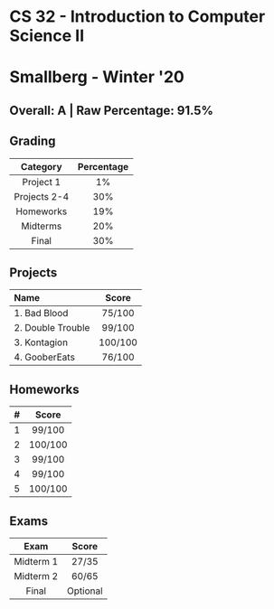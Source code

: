 # CS 32 - Introduction to Computer Science II
# Smallberg - Winter '20

## Overall: A | Raw Percentage: 91.5%

## Grading
| Category | Percentage |
|:---:|:---:|
| Project 1 | 1% |
| Projects 2-4 | 30% |
| Homeworks | 19% |
| Midterms | 20% |
| Final | 30% |

## Projects
| Name | Score |
|:---|:---:|
| 1. Bad Blood | 75/100 |
| 2. Double Trouble | 99/100 |
| 3. Kontagion | 100/100 |
| 4. GooberEats | 76/100 |

## Homeworks
| # | Score |
|:---|:---:|
| 1 | 99/100 |
| 2 | 100/100 |
| 3 | 99/100 |
| 4 | 99/100 |
| 5 | 100/100 |

## Exams
| Exam | Score |
|:---:|:---:|
| Midterm 1 | 27/35 |
| Midterm 2 | 60/65 |
| Final | Optional |
